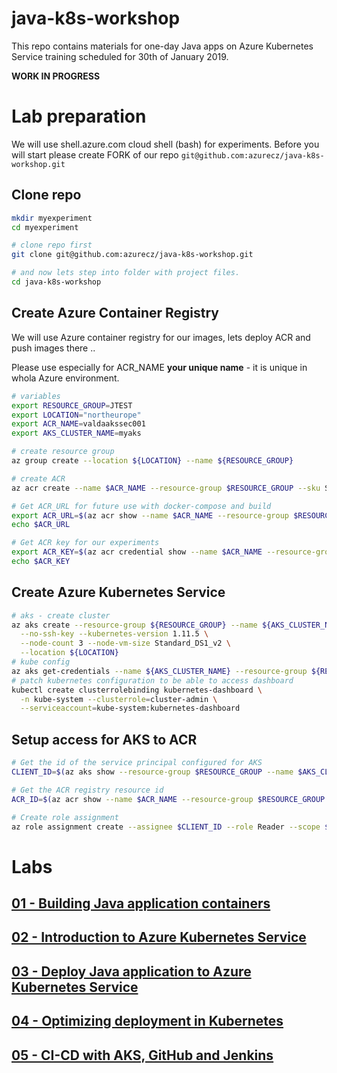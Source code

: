 # java-k8s-workshop
This repo contains materials for one-day Java apps on Azure Kubernetes Service training scheduled for 30th of January 2019.

**WORK IN PROGRESS**

# Lab preparation

We will use shell.azure.com cloud shell (bash) for experiments.
Before you will start please create FORK of our repo `git@github.com:azurecz/java-k8s-workshop.git`

## Clone repo

```bash
mkdir myexperiment
cd myexperiment

# clone repo first
git clone git@github.com:azurecz/java-k8s-workshop.git

# and now lets step into folder with project files.
cd java-k8s-workshop
```

## Create Azure Container Registry

We will use Azure container registry for our images, lets deploy ACR and push images there ..

Please use especially for ACR_NAME **your unique name** - it is unique in whola Azure environment.

```bash
# variables
export RESOURCE_GROUP=JTEST
export LOCATION="northeurope"
export ACR_NAME=valdaakssec001
export AKS_CLUSTER_NAME=myaks

# create resource group
az group create --location ${LOCATION} --name ${RESOURCE_GROUP}

# create ACR
az acr create --name $ACR_NAME --resource-group $RESOURCE_GROUP --sku Standard --location ${LOCATION} --admin-enabled true

# Get ACR_URL for future use with docker-compose and build
export ACR_URL=$(az acr show --name $ACR_NAME --resource-group $RESOURCE_GROUP --query "loginServer" --output tsv)
echo $ACR_URL

# Get ACR key for our experiments
export ACR_KEY=$(az acr credential show --name $ACR_NAME --resource-group $RESOURCE_GROUP --query "passwords[0].value" --output tsv)
echo $ACR_KEY
```

## Create Azure Kubernetes Service

```bash
# aks - create cluster
az aks create --resource-group ${RESOURCE_GROUP} --name ${AKS_CLUSTER_NAME} \
  --no-ssh-key --kubernetes-version 1.11.5 \
  --node-count 3 --node-vm-size Standard_DS1_v2 \
  --location ${LOCATION}
# kube config
az aks get-credentials --name ${AKS_CLUSTER_NAME} --resource-group ${RESOURCE_GROUP}
# patch kubernetes configuration to be able to access dashboard
kubectl create clusterrolebinding kubernetes-dashboard \
  -n kube-system --clusterrole=cluster-admin \
  --serviceaccount=kube-system:kubernetes-dashboard
```

## Setup access for AKS to ACR

```bash
# Get the id of the service principal configured for AKS
CLIENT_ID=$(az aks show --resource-group $RESOURCE_GROUP --name $AKS_CLUSTER_NAME --query "servicePrincipalProfile.clientId" --output tsv)

# Get the ACR registry resource id
ACR_ID=$(az acr show --name $ACR_NAME --resource-group $RESOURCE_GROUP --query "id" --output tsv)

# Create role assignment
az role assignment create --assignee $CLIENT_ID --role Reader --scope $ACR_ID
```

# Labs

## [01 - Building Java application containers](module01/README.md)

## [02 - Introduction to Azure Kubernetes Service](module02/README.md)

## [03 - Deploy Java application to Azure Kubernetes Service](module03/README.md)

## [04 - Optimizing deployment in Kubernetes](module04/README.md)

## [05 - CI-CD with AKS, GitHub and Jenkins](module05/README.md)

